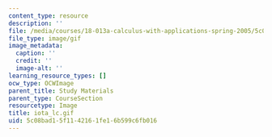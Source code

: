 ```yaml
---
content_type: resource
description: ''
file: /media/courses/18-013a-calculus-with-applications-spring-2005/5c08bad15f1142161fe16b599c6fb016_iota_lc.gif
file_type: image/gif
image_metadata:
  caption: ''
  credit: ''
  image-alt: ''
learning_resource_types: []
ocw_type: OCWImage
parent_title: Study Materials
parent_type: CourseSection
resourcetype: Image
title: iota_lc.gif
uid: 5c08bad1-5f11-4216-1fe1-6b599c6fb016
---
```

